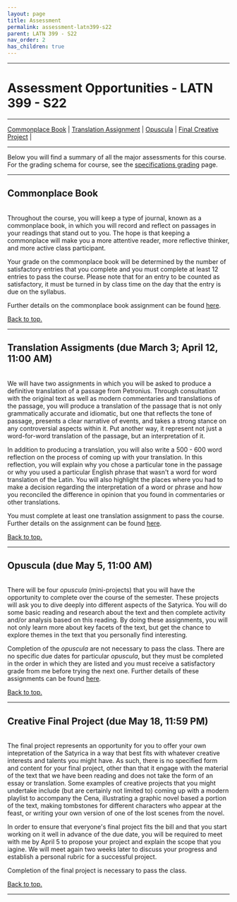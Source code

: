 ```yaml
---
layout: page
title: Assessment
permalink: assessment-latn399-s22
parent: LATN 399 - S22
nav_order: 2
has_children: true
---
```

***

# Assessment Opportunities - LATN 399 - S22

***

[Commonplace Book](#commonplace-book) \| [Translation Assignment](#translation-assignment) \| [Opuscula](#opuscula) \| [Final Creative Project](#final-creative-project) \|

***

Below you will find a summary of all the major assessments for this course. For the grading schema for course, see the [specifications grading](https://dominicmachado.github.io/specification-grading-latn399-s22) page.

***

## Commonplace Book
&nbsp;  
Throughout the course, you will keep a type of journal, known as a commonplace book, in which you will record and reflect on passages in your readings that stand out to you. The hope is that keeping a commonplace will make you a more attentive reader, more reflective thinker, and more active class participant.

Your grade on the commonplace book will be determined by the number of satisfactory entries that you complete and you must complete at least 12 entries to pass the course. Please note that for an entry to be counted as satisfactory, it must be turned in by class time on the day that the entry is due on the syllabus.

Further details on the commonplace book assignment can be found [here](https://dominicmachado.github.io/commonplace-book-latn399-s22).

[Back to top.](#top)

***

## Translation Assigments (due March 3; April 12, 11:00 AM)
&nbsp;  
We will have two assignments in which you will be asked to produce a definitive translation of a passage from Petronius. Through consultation with the original text as well as modern commentaries and translations of the passage, you will produce a translation of the passage that is not only grammatically accurate and idiomatic, but one that reflects the tone of passage, presents a clear narrative of events, and takes a strong stance on any controversial aspects within it. Put another way, it represent not just a word-for-word translation of the passage, but an interpretation of it. 

In addition to producing a translation, you will also write a 500 - 600 word reflection on the process of coming up with your translation. In this reflection, you will explain why you chose a particular tone in the passage or why you used a particular English phrase that wasn't a word for word translation of the Latin. You will also highlight the places where you had to make a decision regarding the interpretation of a word or phrase and how you reconciled the difference in opinion that you found in commentaries or other translations.

You must complete at least one translation assignment to pass the course. Further details on the assignment can be found [here](https://dominicmachado.github.io/translation-assigment-latn399-s22).

[Back to top.](#top)

***

## Opuscula (due May 5, 11:00 AM)
&nbsp;  
There will be four *opuscula* (mini-projects) that you will have the opportunity to complete over the course of the semester. These projects will ask you to dive deeply into different aspects of the Satyrica. You will do some basic reading and research about the text and then complete activity and/or analysis based on this reading. By doing these assignments, you will not only learn more about key facets of the text, but get the chance to explore themes in the text that you personally find interesting.

Completion of the *opuscula* are not necessary to pass the class. There are no specific due dates for particular *opuscula*, but they must be completed in the order in which they are listed and you must receive a satisfactory grade from me before trying the next one. Further details of these assignments can be found [here](https://dominicmachado.github.io/opuscula-latn399-s22).

[Back to top.](#top)

***

## Creative Final Project (due May 18, 11:59 PM)
&nbsp;  
The final project represents an opportunity for you to offer your own intepretation of the Satyrica in a way that best fits with whatever creative interests and talents you might have. As such, there is no specified form and content for your final project, other than that it engage with the material of the text that we have been reading and does not take the form of an essay or translation. Some examples of creative projects that you might undertake include (but are certainly not limited to) coming up with a modern playlist to accompany the Cena, illustrating a graphic novel based a portion of the text, making tombstones for different characters who appear at the feast, or writing your own version of one of the lost scenes from the novel.

In order to ensure that everyone's final project fits the bill and that you start working on it well in advance of the due date, you will be required to meet with me by April 5 to propose your project and explain the scope that you iagine. We will meet again two weeks later to discuss your progress and establish a personal rubric for a successful project.

Completion of the final project is necessary to pass the class.

[Back to top.](#top)

***
